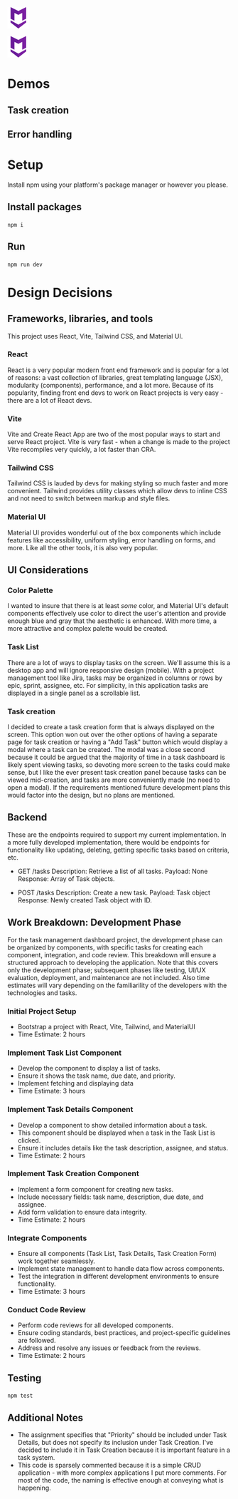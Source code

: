 ![alt text](https://github.com/adam-p/markdown-here/raw/master/src/common/images/icon48.png "Task creation")

![alt text](https://github.com/adam-p/markdown-here/raw/master/src/common/images/icon48.png "Error handling")

# Demos
## Task creation

## Error handling


# Setup
Install npm using your platform's package manager or however you please.

## Install packages
`npm i`

## Run
`npm run dev`

# Design Decisions

## Frameworks, libraries, and tools
This project uses React, Vite, Tailwind CSS, and Material UI. 

### React
React is a very popular modern front end framework and is popular for a lot of reasons: a vast collection of libraries, great templating language (JSX), modularity (components), performance, and a lot more. Because of its popularity, finding front end devs to work on React projects is very easy - there are a lot of React devs. 

### Vite
Vite and Create React App are two of the most popular ways to start and serve React project. Vite is *very* fast - when a change is made to the project Vite recompiles very quickly, a lot faster than CRA. 

### Tailwind CSS
Tailwind CSS is lauded by devs for making styling so much faster and more convenient. Tailwind provides utility classes which allow devs to inline CSS and not need to switch between markup and style files. 

### Material UI
Material UI provides wonderful out of the box components which include features like accessibility, uniform styling, error handling on forms, and more. Like all the other tools, it is also very popular.

## UI Considerations

### Color Palette
I wanted to insure that there is at least *some* color, and Material UI's default components effectively use color to direct the user's attention and provide enough blue and gray that the aesthetic is enhanced. With more time, a more attractive and complex palette would be created.

### Task List 
There are a lot of ways to display tasks on the screen. We'll assume this is a desktop app and will ignore responsive design (mobile). With a project management tool like Jira, tasks may be organized in columns or rows by epic, sprint, assignee, etc. For simplicity, in this application tasks are displayed in a single panel as a scrollable list.

### Task creation
I decided to create a task creation form that is always displayed on the screen. This option won out over the other options of having a separate page for task creation or having a "Add Task" button which would display a modal where a task can be created. The modal was a close second because it could be argued that the majority of time in a task dashboard is likely spent viewing tasks, so devoting more screen to the tasks could make sense, but I like the ever present task creation panel because tasks can be viewed mid-creation, and tasks are more conveniently made (no need to open a modal). If the requirements mentioned future development plans this would factor into the design, but no plans are mentioned.

## Backend
These are the endpoints required to support my current implementation. In a more fully developed implementation, there would be endpoints for functionality like updating, deleting, getting specific tasks based on criteria, etc.

* GET /tasks
Description: Retrieve a list of all tasks.
Payload: None
Response: Array of Task objects.

* POST /tasks
Description: Create a new task.
Payload: Task object
Response: Newly created Task object with ID.

## Work Breakdown: Development Phase
For the task management dashboard project, the development phase can be organized by components, with specific tasks for creating each component, integration, and code review. This breakdown will ensure a structured approach to developing the application. Note that this covers only the development phase; subsequent phases like testing, UI/UX evaluation, deployment, and maintenance are not included.
Also time estimates will vary depending on the familiarility of the developers with the technologies and tasks.

### Initial Project Setup
* Bootstrap a project with React, Vite, Tailwind, and MaterialUI
* Time Estimate: 2 hours

### Implement Task List Component
* Develop the component to display a list of tasks.
* Ensure it shows the task name, due date, and priority.
* Implement fetching and displaying data
* Time Estimate: 3 hours

### Implement Task Details Component
* Develop a component to show detailed information about a task.
* This component should be displayed when a task in the Task List is clicked.
* Ensure it includes details like the task description, assignee, and status.
* Time Estimate: 2 hours

### Implement Task Creation Component
* Implement a form component for creating new tasks.
* Include necessary fields: task name, description, due date, and assignee.
* Add form validation to ensure data integrity.
* Time Estimate: 2 hours

### Integrate Components
* Ensure all components (Task List, Task Details, Task Creation Form) work together seamlessly.
* Implement state management to handle data flow across components.
* Test the integration in different development environments to ensure functionality.
* Time Estimate: 3 hours

### Conduct Code Review
* Perform code reviews for all developed components.
* Ensure coding standards, best practices, and project-specific guidelines are followed.
* Address and resolve any issues or feedback from the reviews.
* Time Estimate: 2 hours

## Testing
`npm test`

## Additional Notes
* The assignment specifies that "Priority" should be included under Task Details, but does not specify its inclusion under Task Creation. I've decided to include it in Task Creation because it is important feature in a task system.
* This code is sparsely commented because it is a simple CRUD application - with more complex applications I put more comments. For most of the code, the naming is effective enough at conveying what is happening.